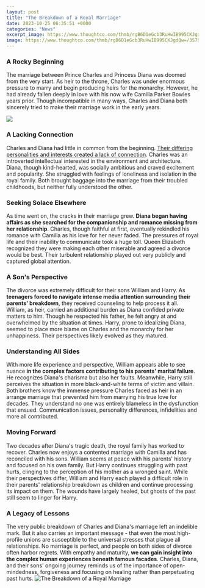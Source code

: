 ```yaml
---
layout: post
title: "The Breakdown of a Royal Marriage"
date: 2023-10-25 06:35:51 +0000
categories: "News"
excerpt_image: https://www.thoughtco.com/thmb/rgB6D1eGcb3RuHwIB995CKJgdQw=/3579x2642/filters:no_upscale():max_bytes(150000):strip_icc()/1923-George-Elizabeth-58bf17fc3df78c353c3d2bdd.jpg
image: https://www.thoughtco.com/thmb/rgB6D1eGcb3RuHwIB995CKJgdQw=/3579x2642/filters:no_upscale():max_bytes(150000):strip_icc()/1923-George-Elizabeth-58bf17fc3df78c353c3d2bdd.jpg
---
```


### A Rocky Beginning
The marriage between Prince Charles and Princess Diana was doomed from the very start. As heir to the throne, Charles was under enormous pressure to marry and begin producing heirs for the monarchy. However, he had already fallen deeply in love with his now wife Camilla Parker Bowles years prior. Though incompatible in many ways, Charles and Diana both sincerely tried to make their marriage work in the early years.

![](https://s.yimg.com/ny/api/res/1.2/04_CdnSPVpNdMnIGP_ySKA--/YXBwaWQ9aGlnaGxhbmRlcjt3PTEyMDA7aD0yMDI2/https://media.zenfs.com/en/aol_reader_s_digest_17/45e833ba5ac361b30582225fadc2b61f)
### A Lacking Connection
Charles and Diana had little in common from the beginning. [Their differing personalities and interests created a lack of connection](https://yt.io.vn/collection/alamillo). Charles was an introverted intellectual interested in the environment and architecture. Diana, though kind-hearted, was socially ambitious and craved excitement and popularity. She struggled with feelings of loneliness and isolation in the royal family. Both brought baggage into the marriage from their troubled childhoods, but neither fully understood the other.
### Seeking Solace Elsewhere  
As time went on, the cracks in their marriage grew. **Diana began having affairs as she searched for the companionship and romance missing from her relationship**. Charles, though faithful at first, eventually rekindled his romance with Camilla as his love for her never faded. The pressures of royal life and their inability to communicate took a huge toll. Queen Elizabeth recognized they were making each other miserable and agreed a divorce would be best. Their turbulent relationship played out very publicly and captured global attention.
### A Son's Perspective    
The divorce was extremely difficult for their sons William and Harry. As **teenagers forced to navigate intense media attention surrounding their parents' breakdown**, they received counseling to help process it all. William, as heir, carried an additional burden as Diana confided private matters to him. Though he respected his father, he felt angry at and overwhelmed by the situation at times. Harry, prone to idealizing Diana, seemed to place more blame on Charles and the monarchy for her unhappiness. Their perspectives likely evolved as they matured.
### Understanding All Sides
With more life experience and perspective, William appears able to see nuance **in the complex factors contributing to his parents' marital failure**. He recognizes Diana's charisma but also her faults. Meanwhile, Harry still perceives the situation in more black-and-white terms of victim and villain. Both brothers know the immense pressure Charles faced as heir in an arrange marriage that prevented him from marrying his true love for decades. They understand no one was entirely blameless in the dysfunction that ensued. Communication issues, personality differences, infidelities and more all contributed.
### Moving Forward
Two decades after Diana's tragic death, the royal family has worked to recover. Charles now enjoys a contented marriage with Camilla and has reconciled with his sons. William seems at peace with his parents' history and focused on his own family. But Harry continues struggling with past hurts, clinging to the perception of his mother as a wronged saint. While their perspectives differ, William and Harry each played a difficult role in their parents' relationship breakdown as children and continue processing its impact on them. The wounds have largely healed, but ghosts of the past still seem to linger for Harry.
### A Legacy of Lessons 
The very public breakdown of Charles and Diana's marriage left an indelible mark. But it also carries an important message - that even the most high-profile unions are susceptible to the universal stresses that plague all relationships. No marriage is perfect, and people on both sides of divorce often harbor regrets. With empathy and maturity, **we can gain insight into the complex human experiences beneath famous facades**. Charles, Diana, and their sons' ongoing journey reminds us of the importance of open-mindedness, forgiveness and focusing on healing rather than perpetuating past hurts.
![The Breakdown of a Royal Marriage](https://www.thoughtco.com/thmb/rgB6D1eGcb3RuHwIB995CKJgdQw=/3579x2642/filters:no_upscale():max_bytes(150000):strip_icc()/1923-George-Elizabeth-58bf17fc3df78c353c3d2bdd.jpg)